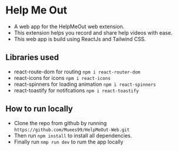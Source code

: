 # Help Me Out

- A web app for the HelpMeOut web extension.
- This extension helps you record and share help videos with ease.
- This web app is build using ReactJs and Tailwind CSS.

## Libraries used

- react-route-dom for routing `npm i react-router-dom`
- react-icons for icons `npm i react-icons`
- react-spinners for loading animation `npm i react-spinners`
- react-toastify for notifcations `npm i react-toastify`

## How to run locally

- Clone the repo from github by running `https://github.com/Muees99/HelpMeOut-Web.git`
- Then run `npm install` to install all dependencies.
- Finally run `nmp run dev` to rum the app locally

